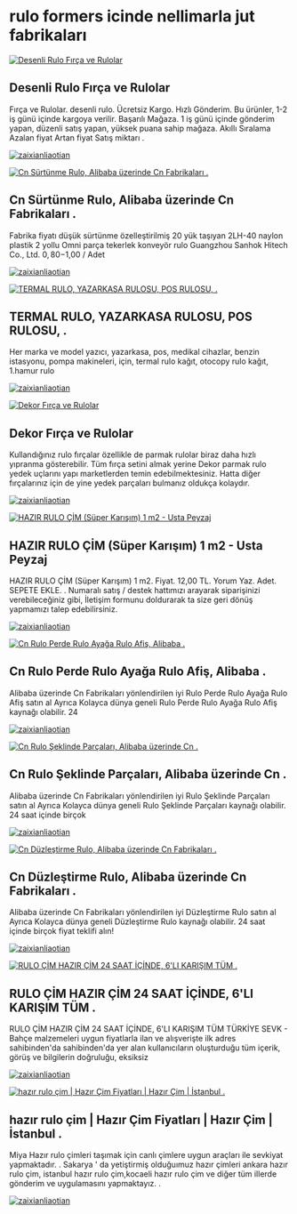 # rulo formers icinde nellimarla jut fabrikaları
<a href="https://mnn.zoosnet.net/LR/Chatpre.aspx?id=MNN94995150&p=https://topgrinding.com/" target="_blank">![Desenli Rulo Fırça ve Rulolar](https://github.com/technlg/images/blob/main/27.jpg)</a>
## Desenli Rulo Fırça ve Rulolar
Fırça ve Rulolar. desenli rulo. Ücretsiz Kargo. Hızlı Gönderim. Bu ürünler, 1-2 iş günü içinde kargoya verilir. Başarılı Mağaza. 1 iş günü içinde gönderim yapan, düzenli satış yapan, yüksek puana sahip mağaza. Akıllı Sıralama Azalan fiyat Artan fiyat Satış miktarı .
<a href="https://mnn.zoosnet.net/LR/Chatpre.aspx?id=MNN94995150&p=https://topgrinding.com/" target="_blank"><img src="https://github.com/technlg/images/raw/main/chat11.jpg" alt="zaixianliaotian"/></a><a href="//whatsapp.shibangsoft.com/WhatsApp.php" ><img src="https://github.com/technlg/images/raw/main/chat11.png" alt=""></a>
<a href="https://mnn.zoosnet.net/LR/Chatpre.aspx?id=MNN94995150&p=https://topgrinding.com/" target="_blank">![Cn Sürtünme Rulo, Alibaba üzerinde Cn Fabrikaları .](https://github.com/technlg/images/blob/main/2.jpg)</a>
## Cn Sürtünme Rulo, Alibaba üzerinde Cn Fabrikaları .
Fabrika fiyatı düşük sürtünme özelleştirilmiş 20 yük taşıyan 2LH-40 naylon plastik 2 yollu Omni parça tekerlek konveyör rulo Guangzhou Sanhok Hitech Co., Ltd. $0,80-$1,00 / Adet
<a href="https://mnn.zoosnet.net/LR/Chatpre.aspx?id=MNN94995150&p=https://topgrinding.com/" target="_blank"><img src="https://github.com/technlg/images/raw/main/chat11.jpg" alt="zaixianliaotian"/></a><a href="//whatsapp.shibangsoft.com/WhatsApp.php" ><img src="https://github.com/technlg/images/raw/main/chat11.png" alt=""></a>
<a href="https://mnn.zoosnet.net/LR/Chatpre.aspx?id=MNN94995150&p=https://topgrinding.com/" target="_blank">![TERMAL RULO, YAZARKASA RULOSU, POS RULOSU, .](https://github.com/technlg/images/blob/main/24.jpg)</a>
## TERMAL RULO, YAZARKASA RULOSU, POS RULOSU, .
Her marka ve model yazıcı, yazarkasa, pos, medikal cihazlar, benzin istasyonu, pompa makineleri, için, termal rulo kağıt, otocopy rulo kağıt, 1.hamur rulo 
<a href="https://mnn.zoosnet.net/LR/Chatpre.aspx?id=MNN94995150&p=https://topgrinding.com/" target="_blank"><img src="https://github.com/technlg/images/raw/main/chat11.jpg" alt="zaixianliaotian"/></a><a href="//whatsapp.shibangsoft.com/WhatsApp.php" ><img src="https://github.com/technlg/images/raw/main/chat11.png" alt=""></a>
<a href="https://mnn.zoosnet.net/LR/Chatpre.aspx?id=MNN94995150&p=https://topgrinding.com/" target="_blank">![Dekor Fırça ve Rulolar](https://github.com/technlg/images/blob/main/36.jpg)</a>
## Dekor Fırça ve Rulolar
Kullandığınız rulo fırçalar özellikle de parmak rulolar biraz daha hızlı yıpranma gösterebilir. Tüm fırça setini almak yerine Dekor parmak rulo yedek uçlarını yapı marketlerden temin edebilmektesiniz. Hatta diğer fırçalarınız için de yine yedek parçaları bulmanız oldukça kolaydır.
<a href="https://mnn.zoosnet.net/LR/Chatpre.aspx?id=MNN94995150&p=https://topgrinding.com/" target="_blank"><img src="https://github.com/technlg/images/raw/main/chat11.jpg" alt="zaixianliaotian"/></a><a href="//whatsapp.shibangsoft.com/WhatsApp.php" ><img src="https://github.com/technlg/images/raw/main/chat11.png" alt=""></a>
<a href="https://mnn.zoosnet.net/LR/Chatpre.aspx?id=MNN94995150&p=https://topgrinding.com/" target="_blank">![HAZIR RULO ÇİM (Süper Karışım) 1 m2 - Usta Peyzaj](https://github.com/technlg/images/blob/main/7.jpg)</a>
## HAZIR RULO ÇİM (Süper Karışım) 1 m2 - Usta Peyzaj
HAZIR RULO ÇİM (Süper Karışım) 1 m2. Fiyat. 12,00 TL. Yorum Yaz. Adet. SEPETE EKLE. . Numaralı satış / destek hattımızı arayarak siparişinizi verebileceğiniz gibi, İletişim formunu doldurarak ta size geri dönüş yapmamızı talep edebilirsiniz.
<a href="https://mnn.zoosnet.net/LR/Chatpre.aspx?id=MNN94995150&p=https://topgrinding.com/" target="_blank"><img src="https://github.com/technlg/images/raw/main/chat11.jpg" alt="zaixianliaotian"/></a><a href="//whatsapp.shibangsoft.com/WhatsApp.php" ><img src="https://github.com/technlg/images/raw/main/chat11.png" alt=""></a>
<a href="https://mnn.zoosnet.net/LR/Chatpre.aspx?id=MNN94995150&p=https://topgrinding.com/" target="_blank">![Cn Rulo Perde Rulo Ayağa Rulo Afiş, Alibaba .](https://github.com/technlg/images/blob/main/4.jpg)</a>
## Cn Rulo Perde Rulo Ayağa Rulo Afiş, Alibaba .
Alibaba üzerinde Cn Fabrikaları yönlendirilen iyi Rulo Perde Rulo Ayağa Rulo Afiş satın al Ayrıca Kolayca dünya geneli Rulo Perde Rulo Ayağa Rulo Afiş kaynağı olabilir. 24
<a href="https://mnn.zoosnet.net/LR/Chatpre.aspx?id=MNN94995150&p=https://topgrinding.com/" target="_blank"><img src="https://github.com/technlg/images/raw/main/chat11.jpg" alt="zaixianliaotian"/></a><a href="//whatsapp.shibangsoft.com/WhatsApp.php" ><img src="https://github.com/technlg/images/raw/main/chat11.png" alt=""></a>
<a href="https://mnn.zoosnet.net/LR/Chatpre.aspx?id=MNN94995150&p=https://topgrinding.com/" target="_blank">![Cn Rulo Şeklinde Parçaları, Alibaba üzerinde Cn .](https://github.com/technlg/images/blob/main/63.jpg)</a>
## Cn Rulo Şeklinde Parçaları, Alibaba üzerinde Cn .
Alibaba üzerinde Cn Fabrikaları yönlendirilen iyi Rulo Şeklinde Parçaları satın al Ayrıca Kolayca dünya geneli Rulo Şeklinde Parçaları kaynağı olabilir. 24 saat içinde birçok
<a href="https://mnn.zoosnet.net/LR/Chatpre.aspx?id=MNN94995150&p=https://topgrinding.com/" target="_blank"><img src="https://github.com/technlg/images/raw/main/chat11.jpg" alt="zaixianliaotian"/></a><a href="//whatsapp.shibangsoft.com/WhatsApp.php" ><img src="https://github.com/technlg/images/raw/main/chat11.png" alt=""></a>
<a href="https://mnn.zoosnet.net/LR/Chatpre.aspx?id=MNN94995150&p=https://topgrinding.com/" target="_blank">![Cn Düzleştirme Rulo, Alibaba üzerinde Cn Fabrikaları .](https://github.com/technlg/images/blob/main/61.jpg)</a>
## Cn Düzleştirme Rulo, Alibaba üzerinde Cn Fabrikaları .
Alibaba üzerinde Cn Fabrikaları yönlendirilen iyi Düzleştirme Rulo satın al Ayrıca Kolayca dünya geneli Düzleştirme Rulo kaynağı olabilir. 24 saat içinde birçok fiyat teklifi alın!
<a href="https://mnn.zoosnet.net/LR/Chatpre.aspx?id=MNN94995150&p=https://topgrinding.com/" target="_blank"><img src="https://github.com/technlg/images/raw/main/chat11.jpg" alt="zaixianliaotian"/></a><a href="//whatsapp.shibangsoft.com/WhatsApp.php" ><img src="https://github.com/technlg/images/raw/main/chat11.png" alt=""></a>
<a href="https://mnn.zoosnet.net/LR/Chatpre.aspx?id=MNN94995150&p=https://topgrinding.com/" target="_blank">![RULO ÇİM HAZIR ÇİM 24 SAAT İÇİNDE, 6'LI KARIŞIM TÜM .](https://github.com/technlg/images/blob/main/60.jpg)</a>
## RULO ÇİM HAZIR ÇİM 24 SAAT İÇİNDE, 6'LI KARIŞIM TÜM .
RULO ÇİM HAZIR ÇİM 24 SAAT İÇİNDE, 6'LI KARIŞIM TÜM TÜRKİYE SEVK - Bahçe malzemeleri uygun fiyatlarla ilan ve alışverişte ilk adres sahibinden'da sahibinden'da yer alan kullanıcıların oluşturduğu tüm içerik, görüş ve bilgilerin doğruluğu, eksiksiz 
<a href="https://mnn.zoosnet.net/LR/Chatpre.aspx?id=MNN94995150&p=https://topgrinding.com/" target="_blank"><img src="https://github.com/technlg/images/raw/main/chat11.jpg" alt="zaixianliaotian"/></a><a href="//whatsapp.shibangsoft.com/WhatsApp.php" ><img src="https://github.com/technlg/images/raw/main/chat11.png" alt=""></a>
<a href="https://mnn.zoosnet.net/LR/Chatpre.aspx?id=MNN94995150&p=https://topgrinding.com/" target="_blank">![hazır rulo çim | Hazır Çim Fiyatları | Hazır Çim | İstanbul .](https://github.com/technlg/images/blob/main/29.jpg)</a>
## hazır rulo çim | Hazır Çim Fiyatları | Hazır Çim | İstanbul .
Miya Hazır rulo çimleri taşımak için canlı çimlere uygun araçları ile sevkiyat yapmaktadır. . Sakarya ' da yetiştirmiş olduğuımuz hazır çimleri ankara hazır rulo çim, istanbul hazır rulo çim,kocaeli hazır rulo çim ve diğer tüm illerde gönderim ve uygulamasını yapmaktayız. .
<a href="https://mnn.zoosnet.net/LR/Chatpre.aspx?id=MNN94995150&p=https://topgrinding.com/" target="_blank"><img src="https://github.com/technlg/images/raw/main/chat11.jpg" alt="zaixianliaotian"/></a><a href="//whatsapp.shibangsoft.com/WhatsApp.php" ><img src="https://github.com/technlg/images/raw/main/chat11.png" alt=""></a>
